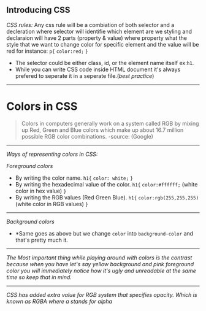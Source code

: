 ## Introducing CSS

 *CSS rules:* Any css rule will be a combiation of both selector and a decleration where selector will identifie which element are we styling and declaraion will have 2 parts (property & value) where property what the style that we want to change color for specific element and the value will be red for instance:
 `p{`
    `color:red;`
 `}`
- The selector could be either class, id, or the element name itself ex:`h1`.
- While you can write CSS code inside HTML document it's always prefered to seperate it in a seperate file.(*best practice*)
***
# Colors in CSS
> Colors in computers generally work on a system called RGB by mixing up Red, Green and Blue colors which make up about 16.7 million possible RGB color combinations. -source: (Google)
***
*Ways of representing colors in CSS:*

*Foreground colors*
- By writing the color name.
`h1{`
    `color: white;`
`}`
- By writing the hexadecimal value of the color.
`h1{`
 `color:#ffffff;` (white color in hex value)
`}`
- By writing the RGB values (Red Green Blue).
`h1{`
 `color:rgb(255,255,255)` (white color in RGB values)
`}`
***
*Background colors*
- *Same goes as above but we change `color` into `background-color` and that's pretty much it.
***
*The Most important thing while playing around with colors is the contrast because when you have let's say yellow background and pink foreground color you will immediately notice how it's ugly and unreadable at the same time so keep that in mind.*
***
*CSS has added extra value for RGB system that specifies opacity. Which is known as RGBA where a stands for alpha*
